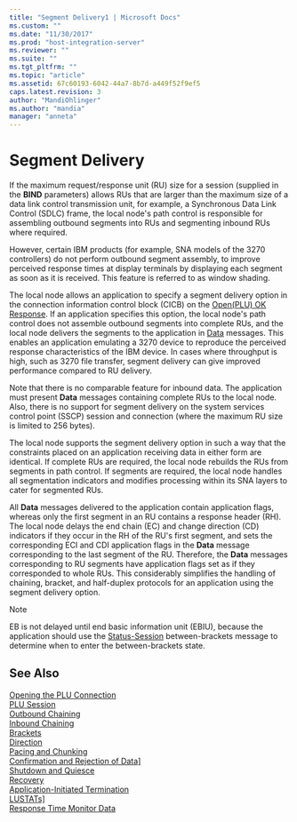 ```yaml
---
title: "Segment Delivery1 | Microsoft Docs"
ms.custom: ""
ms.date: "11/30/2017"
ms.prod: "host-integration-server"
ms.reviewer: ""
ms.suite: ""
ms.tgt_pltfrm: ""
ms.topic: "article"
ms.assetid: 67c60193-6042-44a7-8b7d-a449f52f9ef5
caps.latest.revision: 3
author: "MandiOhlinger"
ms.author: "mandia"
manager: "anneta"
---
```

# Segment Delivery
If the maximum request/response unit (RU) size for a session (supplied in the **BIND** parameters) allows RUs that are larger than the maximum size of a data link control transmission unit, for example, a Synchronous Data Link Control (SDLC) frame, the local node's path control is responsible for assembling outbound segments into RUs and segmenting inbound RUs where required.  
  
 However, certain IBM products (for example, SNA models of the 3270 controllers) do not perform outbound segment assembly, to improve perceived response times at display terminals by displaying each segment as soon as it is received. This feature is referred to as window shading.  
  
 The local node allows an application to specify a segment delivery option in the connection information control block (CICB) on the [Open(PLU) OK Response](../HIS2010/open-plu-oresponse1.md). If an application specifies this option, the local node's path control does not assemble outbound segments into complete RUs, and the local node delivers the segments to the application in [Data](../HIS2010/data2.md) messages. This enables an application emulating a 3270 device to reproduce the perceived response characteristics of the IBM device. In cases where throughput is high, such as 3270 file transfer, segment delivery can give improved performance compared to RU delivery.  
  
 Note that there is no comparable feature for inbound data. The application must present **Data** messages containing complete RUs to the local node. Also, there is no support for segment delivery on the system services control point (SSCP) session and connection (where the maximum RU size is limited to 256 bytes).  
  
 The local node supports the segment delivery option in such a way that the constraints placed on an application receiving data in either form are identical. If complete RUs are required, the local node rebuilds the RUs from segments in path control. If segments are required, the local node handles all segmentation indicators and modifies processing within its SNA layers to cater for segmented RUs.  
  
 All **Data** messages delivered to the application contain application flags, whereas only the first segment in an RU contains a response header (RH). The local node delays the end chain (EC) and change direction (CD) indicators if they occur in the RH of the RU's first segment, and sets the corresponding ECI and CDI application flags in the **Data** message corresponding to the last segment of the RU. Therefore, the **Data** messages corresponding to RU segments have application flags set as if they corresponded to whole RUs. This considerably simplifies the handling of chaining, bracket, and half-duplex protocols for an application using the segment delivery option.  
  
> [!NOTE]
>  EB is not delayed until end basic information unit (EBIU), because the application should use the [Status-Session](../HIS2010/status-session1.md) between-brackets message to determine when to enter the between-brackets state.  
  
## See Also  
 [Opening the PLU Connection](../core/opening-the-plu-connection1.md)   
 [PLU Session](../core/plu-session2.md)   
 [Outbound Chaining](../core/outbound-chaining2.md)   
 [Inbound Chaining](../core/inbound-chaining1.md)   
 [Brackets](../core/brackets1.md)   
 [Direction](../core/direction1.md)   
 [Pacing and Chunking](../core/pacing-and-chunking1.md)   
 [Confirmation and Rejection of Data\]](../core/confirmation-and-rejection-of-data]1.md)   
 [Shutdown and Quiesce](../core/shutdown-and-quiesce1.md)   
 [Recovery](../core/recovery1.md)   
 [Application-Initiated Termination](../core/application-initiated-termination1.md)   
 [LUSTATs\]](../core/lustats]1.md)   
 [Response Time Monitor Data](../core/response-time-monitor-data1.md)